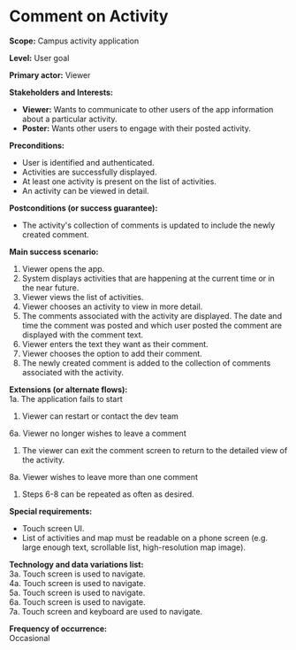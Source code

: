 # Comment on Activity
**Scope:** Campus activity application

**Level:** User goal

**Primary actor:** Viewer

**Stakeholders and Interests:**
- **Viewer:** Wants to communicate to other users of the app information about a particular activity.
- **Poster:** Wants other users to engage with their posted activity.

**Preconditions:**
- User is identified and authenticated.
- Activities are successfully displayed.
- At least one activity is present on the list of activities.
- An activity can be viewed in detail.

**Postconditions (or success guarantee):**
- The activity's collection of comments is updated to include the newly created comment.

**Main success scenario:**
1. Viewer opens the app.
2. System displays activities that are happening at the current time or in the near future.
3. Viewer views the list of activities.
4. Viewer chooses an activity to view in more detail.
5. The comments associated with the activity are displayed. The date and time the comment was posted and which user posted the comment are displayed with the comment text.
6. Viewer enters the text they want as their comment.
7. Viewer chooses the option to add their comment.
8. The newly created comment is added to the collection of comments associated with the activity.

**Extensions (or alternate flows):**  
1a. The application fails to start  
   1. Viewer can restart or contact the dev team  

6a. Viewer no longer wishes to leave a comment  
1. The viewer can exit the comment screen to return to the detailed view of the activity.  

8a. Viewer wishes to leave more than one comment  
   1. Steps 6-8 can be repeated as often as desired.

**Special requirements:**
- Touch screen UI.
- List of activities and map must be readable on a phone screen (e.g. large enough text, scrollable list, high-resolution map image).

**Technology and data variations list:**  
3a. Touch screen is used to navigate.  
4a. Touch screen is used to navigate.  
5a. Touch screen is used to navigate.  
6a. Touch screen is used to navigate.  
7a. Touch screen and keyboard are used to navigate.

**Frequency of occurrence:**  
Occasional
